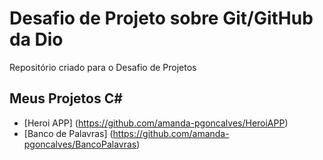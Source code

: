 # Desafio de Projeto sobre Git/GitHub da Dio
Repositório criado para o Desafio de Projetos

## Meus Projetos C#
- [Heroi APP] (https://github.com/amanda-pgoncalves/HeroiAPP)
- [Banco de Palavras] (https://github.com/amanda-pgoncalves/BancoPalavras)
